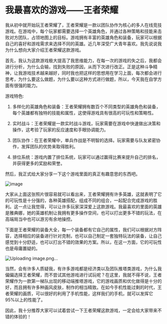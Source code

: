 # 我最喜欢的游戏——王者荣耀

&#x20; 我从初中就开始玩王者荣耀了，王者荣耀是一款以团队协作为核心的多人在线竞技游戏。在游戏中，每个玩家都需要选择一个英雄角色，并通过各种策略和技能来击败对方团队，占领地图上的目标。游戏拥有丰富的英雄角色和装备，玩家可以根据自己的喜好和游戏需求来选择不同的英雄。近几年深受广大青年喜欢。我先说说我为什么想向大家介绍王者荣耀这款游戏。

&#x20; 首先，我认为这款游戏极大提高了我思维能力，在每一次的游戏的失之后，我都会进行分析，为什么会输，找到失败的原因，从而下次进行改正。正是这种斗争精神，让我游戏技术越来越好，同时我也把这样的思想用在学习上面，每次都会进行思考，为什么要这么做题，为什么要以这种方式进行做题，所以，今天我在自学方面有很强的能力。

&#x20; 游戏特色:

1.  多样化的英雄角色和装备：王者荣耀拥有数百个不同类型的英雄角色和装备，每个英雄都有独特的技能和属性，这使得游戏具有很高的可玩性和策略性。

2.  实时战斗：王者荣耀是一款实时战斗游戏，玩家需要在游戏中快速做出决策和操作，这考验了玩家的反应速度和手眼协调能力。

3.  团队协作：在王者荣耀中，单兵作战是不明智的选择。玩家需要与队友紧密协作，发挥团队的优势来取得胜利。

4.  排位系统：游戏内置了排位系统，玩家可以通过赢得比赛来提升自己的排名，并获得更多的奖励和荣誉。

&#x20; 然后，我正式给大家分享一下这个游戏里面的真正有趣意思的东西吧。

![image](https://github.com/Bellatrix2003/Honor-of-Kings/assets/151917178/d200ea9d-9943-44b1-a46e-e21b3d6df64e)


&#x20; 大家从上面这张照片很容易就可以看出来，王者荣耀拥有许多英雄，这就表明了它的可玩性是十分强的，各种英雄搭配，组成不同的组合，一起配合完成游戏的胜利。这一点让我觉得，可以让许多玩家深深爱上这款游戏。我最喜欢的里面的英雄是雅典娜，她的英雄机制让我拥有更多操作空间，也可以打出更多不错的玩法，在高端局当中也可以游刃有余地操控。

&#x20; 下面是王者荣耀的装备大全，每一个装备都有它自己的属性，我们可以根据对方阵容，选择相应的装备进行针对克制，也可以自己制定一套独特玩法的装备，让自己感觉到十分舒适，也可以打出不错的效果的方案。所以，在这一方面，它的可玩性也是毋庸置疑的。

![Uploading image.png…]()

&#x20; 当然，会有许多人质疑我，有许多游戏都是经济类以及团队推塔类游戏，为什么我偏偏选择王者荣耀，而不尝试其他游戏进行试玩呢？在这里，我就不得不说，王者荣耀作为一款第一梯队出现的移动端推塔游戏，它的游戏画质和优化做得是十分的好，而且拥有许多种画风皮肤，制作的相当精致。在如今手机性能过剩的时代，王者荣耀的画质，可以很好的利用了手机性能，这样我们的手机，就可以发挥它 95%以上的性能了。

&#x20; 因此，我十分推荐大家可以试着尝试一下王者荣耀这款游戏，一定会给大家带来不错的体验的！
